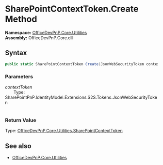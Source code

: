 # SharePointContextToken.Create Method  
**Namespace:** [OfficeDevPnP.Core.Utilities](OfficeDevPnP.Core.Utilities.md)  
**Assembly:** OfficeDevPnP.Core.dll  
## Syntax
```C#
public static SharePointContextToken Create(JsonWebSecurityToken contextToken)
```
### Parameters
*contextToken*  
&emsp;&emsp;Type: SharePointPnP.IdentityModel.Extensions.S2S.Tokens.JsonWebSecurityToken  
&emsp;&emsp;  
  
### Return Value
Type: [OfficeDevPnP.Core.Utilities.SharePointContextToken](OfficeDevPnP.Core.Utilities.SharePointContextToken.md)  

## See also
- [OfficeDevPnP.Core.Utilities](OfficeDevPnP.Core.Utilities.md)
